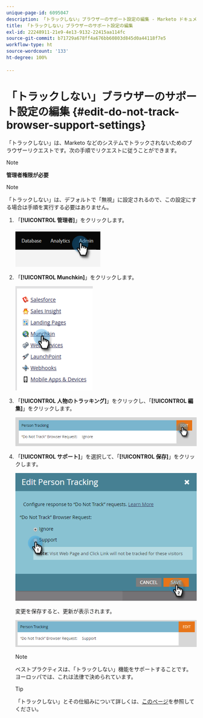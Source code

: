 ```yaml
---
unique-page-id: 6095047
description: 「トラックしない」ブラウザーのサポート設定の編集 - Marketo ドキュメント - 製品ドキュメント
title: 「トラックしない」ブラウザーのサポート設定の編集
exl-id: 22248911-21e9-4e13-9132-22415aa114fc
source-git-commit: b71729a678ff4a676bb60803d845d0a44118f7e5
workflow-type: ht
source-wordcount: '133'
ht-degree: 100%

---
```


# 「トラックしない」ブラウザーのサポート設定の編集 {#edit-do-not-track-browser-support-settings}

「トラックしない」は、Marketo などのシステムでトラックされないためのブラウザーリクエストです。次の手順でリクエストに従うことができます。

>[!NOTE]
>
>**管理者権限が必要**

>[!NOTE]
>
>「トラックしない」は、デフォルトで「無視」に設定されるので、この設定にする場合は手順を実行する必要はありません。

1. 「**[!UICONTROL 管理者]**」をクリックします。

   ![](assets/edit-do-not-track-browser-support-settings-1.png)

1. 「**[!UICONTROL Munchkin]**」をクリックします。

   ![](assets/edit-do-not-track-browser-support-settings-2.png)

1. 「**[!UICONTROL 人物のトラッキング]**」をクリックし、「**[!UICONTROL 編集]**」をクリックします。

   ![](assets/edit-do-not-track-browser-support-settings-3.png)

1. 「**[!UICONTROL サポート]**」を選択して、「**[!UICONTROL 保存]**」をクリックします。

   ![](assets/edit-do-not-track-browser-support-settings-4.png)

   変更を保存すると、更新が表示されます。

   ![](assets/edit-do-not-track-browser-support-settings-5.png)

   >[!NOTE]
   >
   >ベストプラクティスは、「トラックしない」機能をサポートすることです。ヨーロッパでは、これは法律で決められています。

   >[!TIP]
   >
   >「トラックしない」とその仕組みについて詳しくは、[このページ](https://en.wikipedia.org/wiki/Do_Not_Track)を参照してください。
